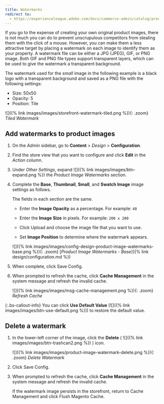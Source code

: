 ```yaml
---
title: Watermarks
redirect to:
  - https://experienceleague.adobe.com/docs/commerce-admin/catalog/products/digital-assets/product-image.html#watermarks
---
```


If you go to the expense of creating your own original product images, there is not much you can do to prevent unscrupulous competitors from stealing them with the click of a mouse. However, you can make them a less attractive target by placing a watermark on each image to identify them as your property. A watermark file can be either a JPG (JPEG), GIF, or PNG image. Both GIF and PNG file types support transparent layers, which can be used to give the watermark a transparent background.

The watermark used for the _small_ image in the following example is a black logo with a transparent background and saved as a PNG file with the following settings:

- Size: 50x50
- Opacity: 5
- Position: Tile

![]({% link images/images/storefront-watermark-tiled.png %}){: .zoom}
_Tiled Watermark_

## Add watermarks to product images

1. On the _Admin_ sidebar, go to **Content** > _Design_ > **Configuration**.

1. Find the store view that you want to configure and click **Edit** in the _Action_ column.

1. Under _Other Settings_, expand ![]({% link images/images/btn-expand.png %}) the _Product Image Watermarks_ section.

1. Complete the **Base**, **Thumbnail**, **Small**, and **Swatch Image** image settings as follows.

   The fields in each section are the same.

   - Enter the **Image Opacity** as a percentage. For example: `40`

   - Enter the **Image Size** in pixels. For example: `200 x 200`

   - Click <span class="btn">Upload</span> and choose the image file that you want to use.

   - Set **Image Position** to determine where the watermark appears.

    ![]({% link images/images/config-design-product-image-watermarks-base.png %}){: .zoom}
    [_Product Image Watermarks - Base_]({% link design/configuration.md %})

1. When complete, click <span class="btn">Save Config</span>.

1. When prompted to refresh the cache, click **Cache Management** in the system message and refresh the invalid cache.

    ![]({% link images/images/msg-cache-management.png %}){: .zoom}
    _Refresh Cache_

{:.bs-callout-info}
You can click **Use Default Value** (![]({% link images/images/btn-use-default.png %})) to restore the default value.

## Delete a watermark

1. In the lower-left corner of the image, click the **Delete** ( ![]({% link images/images/btn-trashcan2.png %}) ) icon.

    ![]({% link images/images/product-image-watermark-delete.png %}){: .zoom}
    _Delete Watermark_

1. Click <span class="btn">Save Config</span>.

1. When prompted to refresh the cache, click **Cache Management** in the system message and refresh the invalid cache.

    If the watermark image persists in the storefront, return to Cache Management and click <span class="btn">Flush Magento Cache</span>.

